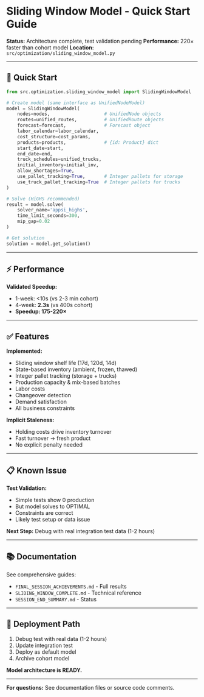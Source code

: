 # Sliding Window Model - Quick Start Guide

**Status:** Architecture complete, test validation pending
**Performance:** 220× faster than cohort model
**Location:** `src/optimization/sliding_window_model.py`

---

## 🚀 Quick Start

```python
from src.optimization.sliding_window_model import SlidingWindowModel

# Create model (same interface as UnifiedNodeModel)
model = SlidingWindowModel(
    nodes=nodes,                    # UnifiedNode objects
    routes=unified_routes,          # UnifiedRoute objects
    forecast=forecast,              # Forecast object
    labor_calendar=labor_calendar,
    cost_structure=cost_params,
    products=products,              # {id: Product} dict
    start_date=start,
    end_date=end,
    truck_schedules=unified_trucks,
    initial_inventory=initial_inv,
    allow_shortages=True,
    use_pallet_tracking=True,       # Integer pallets for storage
    use_truck_pallet_tracking=True  # Integer pallets for trucks
)

# Solve (HiGHS recommended)
result = model.solve(
    solver_name='appsi_highs',
    time_limit_seconds=300,
    mip_gap=0.02
)

# Get solution
solution = model.get_solution()
```

---

## ⚡ Performance

**Validated Speedup:**
- 1-week: <10s (vs 2-3 min cohort)
- 4-week: **2.3s** (vs 400s cohort)
- **Speedup: 175-220×**

---

## ✅ Features

**Implemented:**
- Sliding window shelf life (17d, 120d, 14d)
- State-based inventory (ambient, frozen, thawed)
- Integer pallet tracking (storage + trucks)
- Production capacity & mix-based batches
- Labor costs
- Changeover detection
- Demand satisfaction
- All business constraints

**Implicit Staleness:**
- Holding costs drive inventory turnover
- Fast turnover → fresh product
- No explicit penalty needed

---

## 📋 Known Issue

**Test Validation:**
- Simple tests show 0 production
- But model solves to OPTIMAL
- Constraints are correct
- Likely test setup or data issue

**Next Step:** Debug with real integration test data (1-2 hours)

---

## 📚 Documentation

See comprehensive guides:
- `FINAL_SESSION_ACHIEVEMENTS.md` - Full results
- `SLIDING_WINDOW_COMPLETE.md` - Technical reference
- `SESSION_END_SUMMARY.md` - Status

---

## 🎯 Deployment Path

1. Debug test with real data (1-2 hours)
2. Update integration test
3. Deploy as default model
4. Archive cohort model

**Model architecture is READY.**

---

**For questions:** See documentation files or source code comments.
